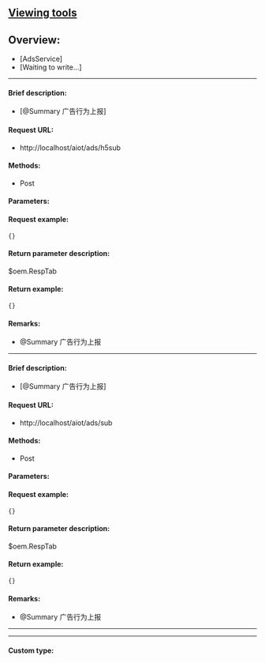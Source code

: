 

## [Viewing tools](https://www.iminho.me/)

## Overview:
- [AdsService]
- [Waiting to write...]

--------------------

#### Brief description:

- [@Summary 广告行为上报]

#### Request URL:

- http://localhost/aiot/ads/h5sub

#### Methods:

- Post

#### Parameters:


#### Request example:
```
{}
```

#### Return parameter description:
$oem.RespTab

#### Return example:
	
```
{}
```

#### Remarks:

- @Summary 广告行为上报

--------------------

#### Brief description:

- [@Summary 广告行为上报]

#### Request URL:

- http://localhost/aiot/ads/sub

#### Methods:

- Post

#### Parameters:


#### Request example:
```
{}
```

#### Return parameter description:
$oem.RespTab

#### Return example:
	
```
{}
```

#### Remarks:

- @Summary 广告行为上报
	

--------------------
--------------------

#### Custom type:
	

